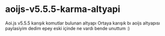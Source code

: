 # aoijs-v5.5.5-karma-altyapi
Aoi.js v5.5.5 karışık komutlar bulunan altyapı
Ortaya karışık bı aoijs altyapısı paylasiyim dedim epey eski içinde ne vardı bende unuttum :)
